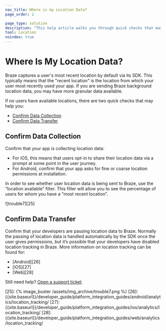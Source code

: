 ```yaml
---
nav_title: Where is my Location Data?
page_order: 2

page_type: solution
description: "This help article walks you through quick checks that may assist you if no users have available locations."
tool: Location
noindex: true
---
```


# Where Is My Location Data?

Braze captures a user's most recent location by default via its SDK. This typically means that the "recent location" is the location from which your user most recently used your app. If you are sending Braze background location data, you may have more granular data available.

If no users have available locations, there are two quick checks that may help you:

* [Confirm Data Collection](#confirm-data-collection)
* [Confirm Data Transfer](#confirm-data-transfer)

## Confirm Data Collection

Confirm that your app is collecting location data:

- For iOS, this means that users opt-in to share their location data via a prompt at some point in the user journey. 
- For Android, confirm that your app asks for fine or coarse location permissions at installation.

In order to see whether user location data is being sent to Braze, use the “location available” filter. This filter will allow you to see the percentage of users for whom you have a “most recent location”.

![trouble7][25]

## Confirm Data Transfer

Confirm that your developers are passing location data to Braze. Normally the passing of location data is handled automatically by the SDK once the user gives permissions, but it’s possible that your developers have disabled location tracking in Braze. More information on location tracking can be found for:
- [Android][26]
- [iOS][27]
- [Web][28]

Still need help? [Open a support ticket]({{site.baseurl}}/support_contact/).

[25]: {% image_buster /assets/img_archive/trouble7.png %}
[26]: {{site.baseurl}}/developer_guide/platform_integration_guides/android/analytics/location_tracking/
[27]: {{site.baseurl}}/developer_guide/platform_integration_guides/ios/analytics/location_tracking/
[28]: {{site.baseurl}}/developer_guide/platform_integration_guides/web/analytics/location_tracking/
